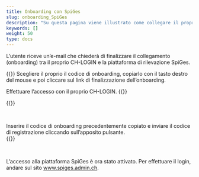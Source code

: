```yaml
---
title: Onboarding con SpiGes
slug: onboarding_SpiGes
description: "Su questa pagina viene illustrato come collegare il proprio CH-LOGIN con SpiGes."
keywords: []
weight: 50
type: docs
---
```


L’utente riceve un’e-mail che chiederà di finalizzare il collegamento (onboarding) tra il proprio CH-LOGIN e la piattaforma di rilevazione SpiGes.

<!-- 1ere paire de colonnes -->

<div class="two_column">

<div class="left_col">
<!-- First column content goes here -->
{{<markdown>}}
Scegliere il proprio il codice di onboarding, copiarlo con il tasto destro del mouse e poi cliccare sul link di finalizzazione dell’onboarding.

Effettuare l’accesso con il proprio CH-LOGIN.
{{</markdown>}}
</div>

<div class="right_col">
<!-- Second column content goes here -->
{{<insertImage image="mail_onboarding.png" class="edge max-w-90">}} 
</div>

</div>

 

<!-- Deuxième paire de colonnes -->

<div class="two_column">

<div class="left_col">
<!-- First column content goes here -->
Inserire il codice di onboarding precedentemente copiato e inviare il codice di registrazione cliccando sull’apposito pulsante. 
</div>

<div class="right_col">
<!-- Second column content goes here -->
{{<insertImage image="enregistrement_it.png" class="edge max-w-90">}}
</div>

</div>

  

L’accesso alla piattaforma SpiGes è ora stato attivato. Per effettuare il login, andare sul sito www.spiges.admin.ch.